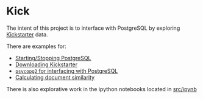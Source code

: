Kick
====

The intent of this project is to interface with PostgreSQL by exploring [Kickstarter](https://www.kickstarter.com) data.

There are examples for:

- [Starting/Stopping PostgreSQL](src/sh/control_postgres.sh)
- [Downloading Kickstarter](src/python/01_download.py)
- [`psycopg2` for interfacing with PostgreSQL](src/python/custom.py)
- [Calculating document similarity](src/python/sim_doc.py)

There is also explorative work in the ipython notebooks located in [src/ipynb](src/ipynb)
